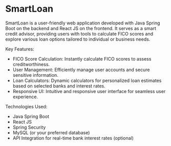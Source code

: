 # SmartLoan
SmartLoan is a user-friendly web application developed with Java Spring Boot on the backend and React JS on the frontend. It serves as a smart credit advisor, providing users with tools to calculate FICO scores and explore various loan options tailored to individual or business needs.

Key Features:

* FICO Score Calculation: Instantly calculate FICO scores to assess creditworthiness.
* User Management: Efficiently manage user accounts and secure sensitive information.
* Loan Calculators: Dynamic calculators for personalized loan estimates based on selected banks and interest rates.
* Responsive UI: Intuitive and responsive user interface for seamless user experience.

Technologies Used:

* Java Spring Boot
* React JS
* Spring Security
* MySQL (or your preferred database)
* API Integration for real-time bank interest rates (optional)
